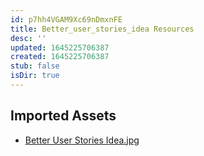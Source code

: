 ```yaml
---
id: p7hh4VGAM9Xc69nDmxnFE
title: Better_user_stories_idea Resources
desc: ''
updated: 1645225706387
created: 1645225706387
stub: false
isDir: true
---
```

## Imported Assets
- [Better User Stories Idea.jpg](/assets/better-user-stories-idea-Ti96mU7tW1vU.jpg)
